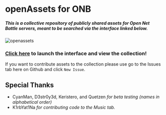 # openAssets for ONB
##### This is a collective repository of publicly shared assets for Open Net Battle servers, meant to be searched via the interface linked below.

![openassets](https://github.com/user-attachments/assets/8e768e8b-d92e-464c-ad11-5557857584c8)


### <a style="text-decoration:underline;" href="https://indianajson.github.io/open-assets/index.html">Click here</a> to launch the interface and view the collection!

If you want to contribute assets to the collection please use go to the Issues tab here on Github and click `New Issue`.

<h2> Special Thanks</h2>

- CyanMan, D3str0y3d, Keristero, and Quetzen _for beta testing (names in alphabetical order)_
- K1rbYat1Na _for contributing code to the Music tab._
